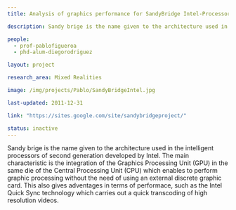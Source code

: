 ```yaml
---
title: Analysis of graphics performance for SandyBridge Intel-Processor

description: Sandy brige is the name given to the architecture used in the intelligent processors of second generation developed by Intel. The main characteristic is the integration of the Graphics Processing Unit (GPU) in the same die of the Central Processing Unit (CPU) which enables to perform graphic processing without the need of using an external discrete graphic card. This also gives adventages in terms of performace, such as the Intel Quick Sync technology which carries out a quick transcoding of high resolution videos.

people:
  - prof-pablofigueroa
  - phd-alum-diegorodriguez

layout: project

research_area: Mixed Realities

image: /img/projects/Pablo/SandyBridgeIntel.jpg

last-updated: 2011-12-31

link: "https://sites.google.com/site/sandybridgeproject/"

status: inactive
---
```


Sandy brige is the name given to the architecture used in the intelligent processors of second generation developed by Intel. The main characteristic is the integration of the Graphics Processing Unit (GPU) in the same die of the Central Processing Unit (CPU) which enables to perform graphic processing without the need of using an external discrete graphic card. This also gives adventages in terms of performace, such as the Intel Quick Sync technology which carries out a quick transcoding of high resolution videos.
